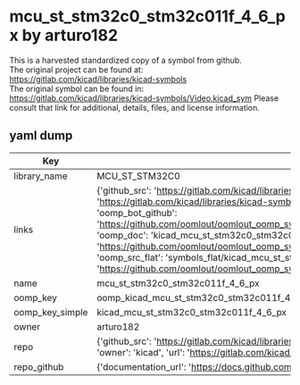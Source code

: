 # mcu_st_stm32c0_stm32c011f_4_6_px by arturo182  
This is a harvested standardized copy of a symbol from github.  
The original project can be found at:  
https://gitlab.com/kicad/libraries/kicad-symbols  
The original symbol can be found in:
https://gitlab.com/kicad/libraries/kicad-symbols/Video.kicad_sym
Please consult that link for additional, details, files, and license information.  
## yaml dump  
| Key | Value |  
| --- | --- |  
| library_name | MCU_ST_STM32C0 |  
| links | {'github_src': 'https://gitlab.com/kicad/libraries/kicad-symbols/Video.kicad_sym', 'github_src_repo': 'https://gitlab.com/kicad/libraries/kicad-symbols', 'oomp_bot': 'kicad_mcu_st_stm32c0_stm32c011f_4_6_px/working', 'oomp_bot_github': 'https://github.com/oomlout/oomlout_oomp_symbol_bot/tree/main/kicad_mcu_st_stm32c0_stm32c011f_4_6_px/working', 'oomp_doc': 'kicad_mcu_st_stm32c0_stm32c011f_4_6_px/working', 'oomp_doc_github': 'https://github.com/oomlout/oomlout_oomp_symbol_doc/tree/main/kicad_mcu_st_stm32c0_stm32c011f_4_6_px/working', 'oomp_src_flat': 'symbols_flat/kicad_mcu_st_stm32c0_stm32c011f_4_6_px/working', 'oomp_src_flat_github': 'https://github.com/oomlout/oomlout_oomp_symbol_src/tree/main/kicad_mcu_st_stm32c0_stm32c011f_4_6_px/working'} |  
| name | mcu_st_stm32c0_stm32c011f_4_6_px |  
| oomp_key | oomp_kicad_mcu_st_stm32c0_stm32c011f_4_6_px |  
| oomp_key_simple | kicad_mcu_st_stm32c0_stm32c011f_4_6_px |  
| owner | arturo182 |  
| repo | {'github_src': 'https://gitlab.com/kicad/libraries/kicad-symbols/Video.kicad_sym', 'name': 'libraries/kicad-symbols', 'owner': 'kicad', 'url': 'https://gitlab.com/kicad/libraries/kicad-symbols'} |  
| repo_github | {'documentation_url': 'https://docs.github.com/rest/repos/repos#get-a-repository', 'message': 'Not Found'} |  

